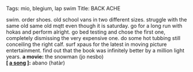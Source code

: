 Tags: mio, blegium, lap swim
Title: BACK ACHE
  
swim. order shoes. old school vans in two different sizes. struggle with the same old same old mqtt even though it is saturday. go for a long run with hokas and perform alright. go bed testing and chose the first one, completely dismissing the very expensive one. do some hot tubbing still conceiling the right calf. surf xpaus for the latest in moving picture entertainment. find out that the book was infinitely better by a million light years.
**a movie:** the snowman (jo nesbo)  
**[ [a song](https://allweexpected.bandcamp.com/track/abano) ]:** abano (hatàr)